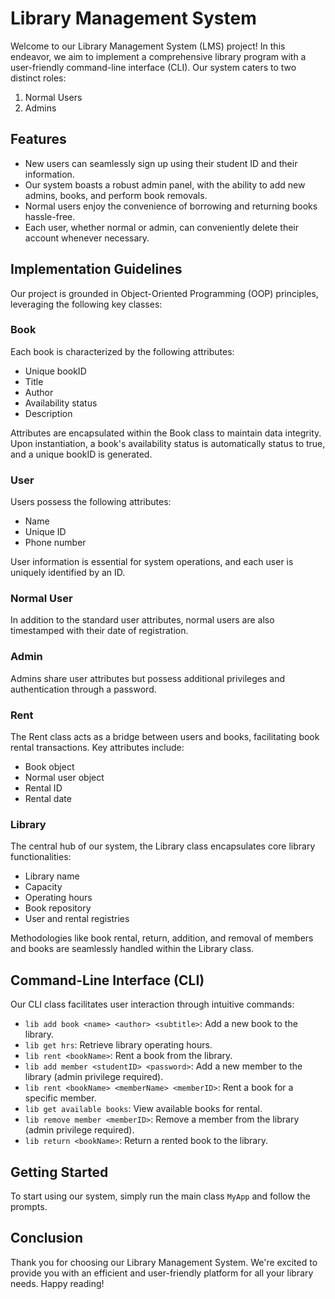 # Library Management System

Welcome to our Library Management System (LMS) project! In this endeavor, we aim to implement a comprehensive library program with a user-friendly command-line interface (CLI). Our system caters to two distinct roles:

1. Normal Users
2. Admins

## Features

- New users can seamlessly sign up using their student ID and their information.
- Our system boasts a robust admin panel, with the ability to add new admins, books, and perform book removals.
- Normal users enjoy the convenience of borrowing and returning books hassle-free.
- Each user, whether normal or admin, can conveniently delete their account whenever necessary.

## Implementation Guidelines

Our project is grounded in Object-Oriented Programming (OOP) principles, leveraging the following key classes:

### Book

Each book is characterized by the following attributes:
- Unique bookID
- Title
- Author
- Availability status
- Description

Attributes are encapsulated within the Book class to maintain data integrity. Upon instantiation, a book's availability status is automatically status to true, and a unique bookID is generated.

### User

Users possess the following attributes:
- Name
- Unique ID
- Phone number

User information is essential for system operations, and each user is uniquely identified by an ID. 

### Normal User

In addition to the standard user attributes, normal users are also timestamped with their date of registration.

### Admin

Admins share user attributes but possess additional privileges and authentication through a password.

### Rent

The Rent class acts as a bridge between users and books, facilitating book rental transactions. Key attributes include:
- Book object
- Normal user object
- Rental ID
- Rental date

### Library

The central hub of our system, the Library class encapsulates core library functionalities:
- Library name
- Capacity
- Operating hours
- Book repository
- User and rental registries

Methodologies like book rental, return, addition, and removal of members and books are seamlessly handled within the Library class.

## Command-Line Interface (CLI)

Our CLI class facilitates user interaction through intuitive commands:

- `lib add book <name> <author> <subtitle>`: Add a new book to the library.
- `lib get hrs`: Retrieve library operating hours.
- `lib rent <bookName>`: Rent a book from the library.
- `lib add member <studentID> <password>`: Add a new member to the library (admin privilege required).
- `lib rent <bookName> <memberName> <memberID>`: Rent a book for a specific member.
- `lib get available books`: View available books for rental.
- `lib remove member <memberID>`: Remove a member from the library (admin privilege required).
- `lib return <bookName>`: Return a rented book to the library.

## Getting Started

To start using our system, simply run the main class `MyApp` and follow the prompts.

## Conclusion

Thank you for choosing our Library Management System. We're excited to provide you with an efficient and user-friendly platform for all your library needs. Happy reading!